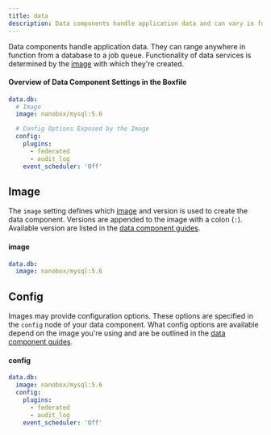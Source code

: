 ```yaml
---
title: data
description: Data components handle application data and can vary in function - anything from a database to a job queue.
---
```


Data components handle application data. They can range anywhere in function from a database to a job queue. Functionality of data services is determined by the [image](#image) with which they're created.

#### Overview of Data Component Settings in the Boxfile
```yaml
data.db:
  # Image
  image: nanobox/mysql:5.6

  # Config Options Exposed by the Image
  config:
    plugins:
      - federated
      - audit_log
    event_scheduler: 'Off'
```

## Image
The `image` setting defines which [image](/images/) and version is used to create the data component. Versions are appended to the image with a colon (`:`). Available version are listed in the [data component guides](http://guides.nanobox.io/components/).

#### image
```yaml
data.db:
  image: nanobox/mysql:5.6
```

## Config
Images may provide configuration options. These options are specified in the `config` node of your data component. What config options are available depend on the image you're using and are be outlined in the [data component guides](http://guides.nanobox.io/components/).

#### config
```yaml
data.db:
  image: nanobox/mysql:5.6
  config:
    plugins:
      - federated
      - audit_log
    event_scheduler: 'Off'
```
